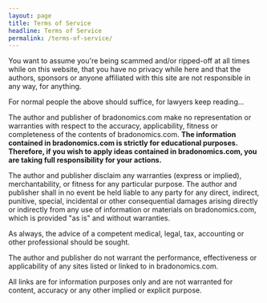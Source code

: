 ```yaml
---
layout: page
title: Terms of Service
headline: Terms of Service
permalink: /terms-of-service/
---
```

You want to assume you're being scammed and/or ripped-off at all times while on this website, that you have no privacy while here and that the authors, sponsors or anyone affiliated with this site are not responsible in any way, for anything.

For normal people the above should suffice, for lawyers keep reading...

The author and publisher of bradonomics.com make no representation or warranties with respect to the accuracy, applicability, fitness or completeness of the contents of bradonomics.com. **The information contained in bradonomics.com is strictly for educational purposes. Therefore, if you wish to apply ideas contained in bradonomics.com, you are taking full responsibility for your actions.**

The author and publisher disclaim any warranties (express or implied), merchantability, or fitness for any particular purpose. The author and publisher shall in no event be held liable to any party for any direct, indirect, punitive, special, incidental or other consequential damages arising directly or indirectly from any use of information or materials on bradonomics.com, which is provided "as is" and without warranties.

As always, the advice of a competent medical, legal, tax, accounting or other professional should be sought.

The author and publisher do not warrant the performance, effectiveness or applicability of any sites listed or linked to in bradonomics.com.

All links are for information purposes only and are not warranted for content, accuracy or any other implied or explicit purpose.